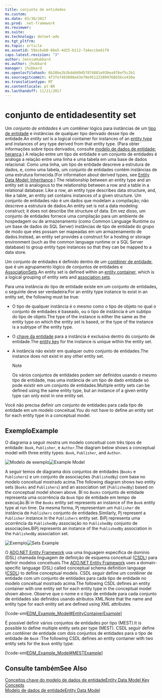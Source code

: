 ```yaml
---
title: conjunto de entidades
ms.custom: 
ms.date: 03/30/2017
ms.prod: .net-framework
ms.reviewer: 
ms.suite: 
ms.technology: dotnet-ado
ms.tgt_pltfrm: 
ms.topic: article
ms.assetid: 59ec6ab0-88e5-4d25-b112-7a4eccbe61f0
caps.latest.revision: "3"
author: JennieHubbard
ms.author: jhubbard
manager: jhubbard
ms.openlocfilehash: 6b28be2b3bdddd9457874881e930ea978ef5c2b1
ms.sourcegitcommit: 4f3fef493080a43e70e951223894768d36ce430a
ms.translationtype: MT
ms.contentlocale: pt-BR
ms.lasthandoff: 11/21/2017
---
```

# <a name="entity-set"></a><span data-ttu-id="f4d75-102">conjunto de entidades</span><span class="sxs-lookup"><span data-stu-id="f4d75-102">entity set</span></span>
<span data-ttu-id="f4d75-103">Um *conjunto de entidades* é um contêiner lógico para instâncias de um [tipo de entidade](../../../../docs/framework/data/adonet/entity-type.md) e instâncias de qualquer tipo derivado desse tipo de entidade.</span><span class="sxs-lookup"><span data-stu-id="f4d75-103">An *entity set* is a logical container for instances of an [entity type](../../../../docs/framework/data/adonet/entity-type.md) and instances of any type derived from that entity type.</span></span> <span data-ttu-id="f4d75-104">(Para obter informações sobre tipos derivados, consulte [modelo de dados de entidade: herança](../../../../docs/framework/data/adonet/entity-data-model-inheritance.md).) A relação entre um tipo de entidade e um conjunto de entidades é análoga a relação entre uma linha e uma tabela em uma base de dados relacional: Como uma linha, um tipo de entidade descreve a estrutura de dados, e, como uma tabela, um conjunto de entidades contém instâncias de uma estrutura fornecida.</span><span class="sxs-lookup"><span data-stu-id="f4d75-104">(For information about derived types, see [Entity Data Model: Inheritance](../../../../docs/framework/data/adonet/entity-data-model-inheritance.md).) The relationship between an entity type and an entity set is analogous to the relationship between a row and a table in a relational database: Like a row, an entity type describes data structure, and, like a table, an entity set contains instances of a given structure.</span></span> <span data-ttu-id="f4d75-105">Um conjunto de entidades não é um dados que modelam a compilação; não descreve a estrutura de dados.</span><span class="sxs-lookup"><span data-stu-id="f4d75-105">An entity set is not a data modeling construct; it does not describe the structure of data.</span></span> <span data-ttu-id="f4d75-106">Em vez disso, um conjunto de entidades fornece uma compilação para um ambiente de hospedagem ou de armazenamento (como Common Language Runtime ou um base de dados do SQL Server) instâncias de tipo de entidade do grupo de modo que eles possam ser mapeadas em um armazenamento de dados.</span><span class="sxs-lookup"><span data-stu-id="f4d75-106">Instead, an entity set provides a construct for a hosting or storage environment (such as the common language runtime or a SQL Server database) to group entity type instances so that they can be mapped to a data store.</span></span>  
  
 <span data-ttu-id="f4d75-107">Um conjunto de entidades é definido dentro de um [contêiner de entidade](../../../../docs/framework/data/adonet/entity-container.md), que é um agrupamento lógico de conjuntos de entidades e [AssociationSets](../../../../docs/framework/data/adonet/association-set.md).</span><span class="sxs-lookup"><span data-stu-id="f4d75-107">An entity set is defined within an [entity container](../../../../docs/framework/data/adonet/entity-container.md), which is a logical grouping of entity sets and [association sets](../../../../docs/framework/data/adonet/association-set.md).</span></span>  
  
 <span data-ttu-id="f4d75-108">Para uma instância do tipo de entidade existe em um conjunto de entidades, o seguinte deve ser verdadeira:</span><span class="sxs-lookup"><span data-stu-id="f4d75-108">For an entity type instance to exist in an entity set, the following must be true:</span></span>  
  
-   <span data-ttu-id="f4d75-109">O tipo de qualquer instância é o mesmo como o tipo de objeto no qual o conjunto de entidades é baseado, ou o tipo de instância é um subtipo do tipo de objeto.</span><span class="sxs-lookup"><span data-stu-id="f4d75-109">The type of the instance is either the same as the entity type on which the entity set is based, or the type of the instance is a subtype of the entity type.</span></span>  
  
-   <span data-ttu-id="f4d75-110">O [chave da entidade](../../../../docs/framework/data/adonet/entity-key.md) para a instância é exclusiva dentro do conjunto de entidade.</span><span class="sxs-lookup"><span data-stu-id="f4d75-110">The [entity key](../../../../docs/framework/data/adonet/entity-key.md) for the instance is unique within the entity set.</span></span>  
  
-   <span data-ttu-id="f4d75-111">A instância não existir em qualquer outro conjunto de entidades.</span><span class="sxs-lookup"><span data-stu-id="f4d75-111">The instance does not exist in any other entity set.</span></span>  
  
    > [!NOTE]
    >  <span data-ttu-id="f4d75-112">Os vários conjuntos de entidades podem ser definidos usando o mesmo tipo de entidade, mas uma instância de um tipo de dado entidade só pode existir em um conjunto de entidades.</span><span class="sxs-lookup"><span data-stu-id="f4d75-112">Multiple entity sets can be defined using the same entity type, but an instance of a given entity type can only exist in one entity set.</span></span>  
  
 <span data-ttu-id="f4d75-113">Você não precisa definir um conjunto de entidades para cada tipo de entidade em um modelo conceitual.</span><span class="sxs-lookup"><span data-stu-id="f4d75-113">You do not have to define an entity set for each entity type in a conceptual model.</span></span>  
  
## <a name="example"></a><span data-ttu-id="f4d75-114">Exemplo</span><span class="sxs-lookup"><span data-stu-id="f4d75-114">Example</span></span>  
 <span data-ttu-id="f4d75-115">O diagrama a seguir mostra um modelo conceitual com três tipos de entidade: `Book`, `Publisher`, e `Author`.</span><span class="sxs-lookup"><span data-stu-id="f4d75-115">The diagram below shows a conceptual model with three entity types: `Book`, `Publisher`, and `Author`.</span></span>  
  
 <span data-ttu-id="f4d75-116">![Modelo de exemplo](../../../../docs/framework/data/adonet/media/examplemodel.gif "ExampleModel")</span><span class="sxs-lookup"><span data-stu-id="f4d75-116">![Example Model](../../../../docs/framework/data/adonet/media/examplemodel.gif "ExampleModel")</span></span>  
  
 <span data-ttu-id="f4d75-117">A seguir temos de diagrama dois conjuntos de entidades (`Books` e `Publishers`) e um conjunto de associações (`PublishedBy`) com base no modelo conceitual mostrado acima.</span><span class="sxs-lookup"><span data-stu-id="f4d75-117">The following diagram shows two entity sets (`Books` and `Publishers`) and an association set (`PublishedBy`) based on the conceptual model shown above.</span></span> <span data-ttu-id="f4d75-118">BI no `Books` conjunto de entidade representa uma ocorrência da `Book` tipo de entidade em tempo de execução.</span><span class="sxs-lookup"><span data-stu-id="f4d75-118">Bi in the `Books` entity set represents an instance of the `Book` entity type at run time.</span></span> <span data-ttu-id="f4d75-119">Da mesma forma, Pj representam um `Publisher` de instância de `Publishers` conjunto de entidades.</span><span class="sxs-lookup"><span data-stu-id="f4d75-119">Similarly, Pj represent a `Publisher` instance in the `Publishers` entity set.</span></span> <span data-ttu-id="f4d75-120">BiPj representa uma ocorrência da `PublishedBy` associação no `PublishedBy` conjunto de associações.</span><span class="sxs-lookup"><span data-stu-id="f4d75-120">BiPj represents an instance of the `PublishedBy` association in the `PublishedBy` association set.</span></span>  
  
 <span data-ttu-id="f4d75-121">![Exemplo](../../../../docs/framework/data/adonet/media/setsexample.gif "SetsExample")</span><span class="sxs-lookup"><span data-stu-id="f4d75-121">![Sets Example](../../../../docs/framework/data/adonet/media/setsexample.gif "SetsExample")</span></span>  
  
 <span data-ttu-id="f4d75-122">O [ADO.NET Entity Framework](../../../../docs/framework/data/adonet/ef/index.md) usa uma linguagem específica de domínio (DSL) chamada linguagem de definição de esquema conceitual ([CSDL](../../../../docs/framework/data/adonet/ef/language-reference/csdl-specification.md)) para definir modelos conceituais.</span><span class="sxs-lookup"><span data-stu-id="f4d75-122">The [ADO.NET Entity Framework](../../../../docs/framework/data/adonet/ef/index.md) uses a domain-specific language (DSL) called conceptual schema definition language ([CSDL](../../../../docs/framework/data/adonet/ef/language-reference/csdl-specification.md)) to define conceptual models.</span></span> <span data-ttu-id="f4d75-123">CSDL seguir define um contêiner de entidade com um conjunto de entidades para cada tipo de entidade no modelo conceitual mostrado acima.</span><span class="sxs-lookup"><span data-stu-id="f4d75-123">The following CSDL defines an entity container with one entity set for each entity type in the conceptual model shown above.</span></span> <span data-ttu-id="f4d75-124">Observe que o nome e o tipo de entidade para cada conjunto de entidades são definidos usando atributos XML.</span><span class="sxs-lookup"><span data-stu-id="f4d75-124">Note that the name and entity type for each entity set are defined using XML attributes.</span></span>  
  
 [!code-xml[EDM_Example_Model#EntityContainerExample](../../../../samples/snippets/xml/VS_Snippets_Data/edm_example_model/xml/books.edmx#entitycontainerexample)]  
  
 <span data-ttu-id="f4d75-125">É possível definir vários conjuntos de entidades por tipo (MEST).</span><span class="sxs-lookup"><span data-stu-id="f4d75-125">It is possible to define multiple entity sets per type (MEST).</span></span> <span data-ttu-id="f4d75-126">CSDL seguir define um contêiner de entidade com dois conjuntos de entidades para o tipo de entidade de `Book` :</span><span class="sxs-lookup"><span data-stu-id="f4d75-126">The following CSDL defines an entity container with two entity sets for the `Book` entity type:</span></span>  
  
 [!code-xml[EDM_Example_Model#MESTExample](../../../../samples/snippets/xml/VS_Snippets_Data/edm_example_model/xml/books2.edmx#mestexample)]  
  
## <a name="see-also"></a><span data-ttu-id="f4d75-127">Consulte também</span><span class="sxs-lookup"><span data-stu-id="f4d75-127">See Also</span></span>  
 [<span data-ttu-id="f4d75-128">Conceitos chave do modelo de dados de entidade</span><span class="sxs-lookup"><span data-stu-id="f4d75-128">Entity Data Model Key Concepts</span></span>](../../../../docs/framework/data/adonet/entity-data-model-key-concepts.md)  
 [<span data-ttu-id="f4d75-129">Modelo de dados de entidade</span><span class="sxs-lookup"><span data-stu-id="f4d75-129">Entity Data Model</span></span>](../../../../docs/framework/data/adonet/entity-data-model.md)
